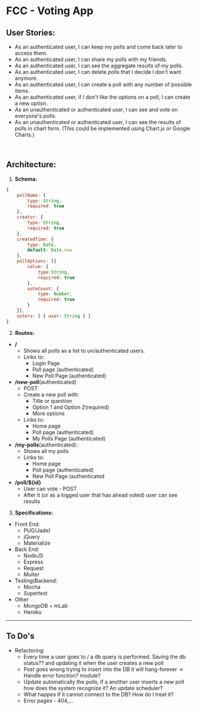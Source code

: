 # FCC - Voting App

## User Stories:
* As an authenticated user, I can keep my polls and come back later to access them.
* As an authenticated user, I can share my polls with my friends.
* As an authenticated user, I can see the aggregate results of my polls.
* As an authenticated user, I can delete polls that I decide I don't want anymore.
* As an authenticated user, I can create a poll with any number of possible items.
* As an authenticated user, if I don't like the options on a poll, I can create a new option.
* As an unauthenticated or authenticated user, I can see and vote on everyone's polls.
* As an unauthenticated or authenticated user, I can see the results of polls in chart form. (This could be implemented using Chart.js or Google Charts.)

&nbsp;

## Architecture:

1. **Schema:**
```javascript 
{
    pollName: {
        type: String,
        required: true
    },
    creator: {
        type: String,
        required: true
    },
    createdTime: {
        type: Date,
        default: Date.now
    },
    pollOptions: [{
        value: { 
            type:String,
            required: true
        },
        voteCount: {
            type: Number,
            required: true
        }
    }],
    voters: [ { user: String } ]
}
```

&nbsp;
2. **Routes:**
* __/__
    * Shows all polls as a list to un/authenticated users.
    * Links to:
        * Login Page
        * Poll page (authenticated)
        * New Poll Page (authenticated)
* __/new-poll__(authenticated)
    * POST
    * Create a new poll with:
        * Title or question
        * Option 1 and Option 2(required)
        * More options
    * Links to:
        * Home page
        * Poll page (authenticated)
        * My Polls Page (authenticated)
* __/my-polls__(authenticated):
    * Shows all my polls
    * Links to:
        * Home page
        * Poll page (authenticated)
        * New Poll Page (authenticated
* __/poll/${id}__
    * User can vote - POST
    * After it (or as a logged user that has alread voted) user can see results

&nbsp;
3. **Specifications:**

* Front End:
    * PUG(Jade)
    * jQuery
    * Materialize
* Back End:
    * NodeJS
    * Express
    * Request
    * Multer
* Testing(Backend:
    * Mocha
    * Supertest
* Other
    * MongoDB + mLab
    * Heroku
    
---
## To Do's
* Refactoring:
    * Every time a user goes to / a db query is performed. Saving the db status?? and updating it when the user creates a new poll
    * Post goes wrong trying to insert into the DB it will hang-forever -> Handle error function? module?
    * Update automatically the polls, if a another user inserts a new poll how does the system recognize it? An update scheduler?
    * What happes if it cannot connect to the DB? How do I treat it?
    * Error pages - 404,...
